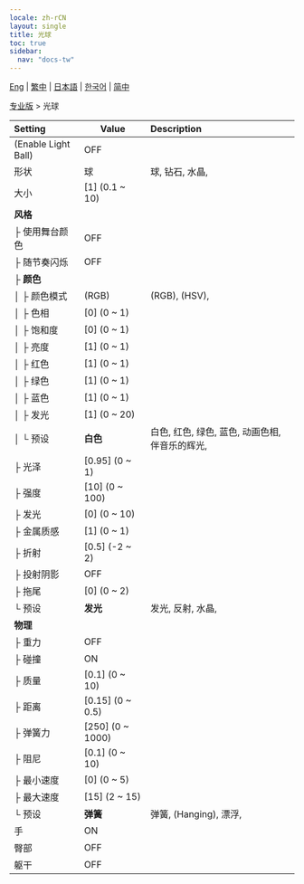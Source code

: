 ```yaml
---
locale: zh-rCN
layout: single
title: 光球
toc: true
sidebar:
  nav: "docs-tw"
---
```

[Eng](/dancexr/menu/2025.4/actor/light_ball) | [繁中](/tw/dancexr/menu/2025.4/actor/light_ball) | [日本語](/jp/dancexr/menu/2025.4/actor/light_ball) | [한국어](/kr/dancexr/menu/2025.4/actor/light_ball) | [简中](/zh/dancexr/menu/2025.4/actor/light_ball)

[专业版](../menu#专业版) > 光球



| Setting | Value | Description |
| :--- | --- | :--- |
| (Enable Light Ball) | OFF | 
| 形状 | 球 | 球, 钻石, 水晶, 
| 大小 | [1] (0.1 ~ 10) | 
| **风格** | | 
| ├ 使用舞台颜色 | OFF | 
| ├ 随节奏闪烁 | OFF | 
| ├ **颜色** | | 
| │ ├ 颜色模式 | (RGB) | (RGB), (HSV), 
| │ ├ 色相 | [0] (0 ~ 1) | 
| │ ├ 饱和度 | [0] (0 ~ 1) | 
| │ ├ 亮度 | [1] (0 ~ 1) | 
| │ ├ 红色 | [1] (0 ~ 1) | 
| │ ├ 绿色 | [1] (0 ~ 1) | 
| │ ├ 蓝色 | [1] (0 ~ 1) | 
| │ ├ 发光 | [1] (0 ~ 20) | 
| │ └ 预设 | **白色** | 白色, 红色, 绿色, 蓝色, 动画色相, 伴音乐的辉光,  |
| ├ 光泽 | [0.95] (0 ~ 1) | 
| ├ 强度 | [10] (0 ~ 100) | 
| ├ 发光 | [0] (0 ~ 10) | 
| ├ 金属质感 | [1] (0 ~ 1) | 
| ├ 折射 | [0.5] (-2 ~ 2) | 
| ├ 投射阴影 | OFF | 
| ├ 拖尾 | [0] (0 ~ 2) | 
| └ 预设 | **发光** | 发光, 反射, 水晶,  |
| **物理** | | 
| ├ 重力 | OFF | 
| ├ 碰撞 | ON | 
| ├ 质量 | [0.1] (0 ~ 10) | 
| ├ 距离 | [0.15] (0 ~ 0.5) | 
| ├ 弹簧力 | [250] (0 ~ 1000) | 
| ├ 阻尼 | [0.1] (0 ~ 10) | 
| ├ 最小速度 | [0] (0 ~ 5) | 
| ├ 最大速度 | [15] (2 ~ 15) | 
| └ 预设 | **弹簧** | 弹簧, (Hanging), 漂浮,  |
| 手 | ON | 
| 臀部 | OFF | 
| 躯干 | OFF | 
